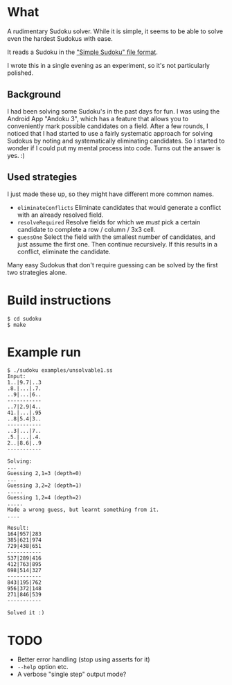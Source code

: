 # What

A rudimentary Sudoku solver. While it is simple, it seems to be able to solve even the hardest Sudokus with ease.

It reads a Sudoku in the ["Simple Sudoku" file format](http://www.sudocue.net/fileformats.php).

I wrote this in a single evening as an experiment, so it's not particularly polished.

## Background

I had been solving some Sudoku's in the past days for fun. I was using the Android App "Andoku 3", which has a feature that allows you to conveniently mark possible candidates on a field.
After a few rounds, I noticed that I had started to use a fairly systematic approach for solving Sudokus by noting and systematically eliminating candidates. So I started to wonder if I could put my mental process into code. Turns out the answer is yes. :)

## Used strategies

I just made these up, so they might have different more common names.

* `eliminateConflicts` Eliminate candidates that would generate a conflict with an already resolved field.
* `resolveRequired` Resolve fields for which we *must* pick a certain candidate to complete a row / column / 3x3 cell.
* `guessOne` Select the field with the smallest number of candidates, and just assume the first one. Then continue recursively. If this results in a conflict, eliminate the candidate.

Many easy Sudokus that don't require guessing can be solved by the first two strategies alone.

# Build instructions

```
$ cd sudoku
$ make
```

# Example run

```
$ ./sudoku examples/unsolvable1.ss
Input:
1..|9.7|..3
.8.|...|.7.
..9|...|6..
-----------
..7|2.9|4..
41.|...|.95
..8|5.4|3..
-----------
..3|...|7..
.5.|...|.4.
2..|8.6|..9
-----------

Solving:
...
Guessing 2,1=3 (depth=0)
...
Guessing 3,2=2 (depth=1)
.....
Guessing 1,2=4 (depth=2)
.....
Made a wrong guess, but learnt something from it.
....

Result:
164|957|283
385|621|974
729|438|651
-----------
537|289|416
412|763|895
698|514|327
-----------
843|195|762
956|372|148
271|846|539
-----------

Solved it :)
```

# TODO

* Better error handling (stop using asserts for it)
* `--help` option etc.
* A verbose "single step" output mode?
